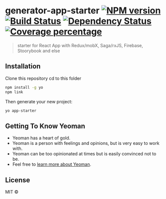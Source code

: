# generator-app-starter [![NPM version][npm-image]][npm-url] [![Build Status][travis-image]][travis-url] [![Dependency Status][daviddm-image]][daviddm-url] [![Coverage percentage][coveralls-image]][coveralls-url]
> starter for React App with Redux/mobX, Saga/rxJS, Firebase, Stoorybook and else

## Installation

Clone this repository cd to this folder

```bash
npm install -g yo
npm link
```

Then generate your new project:

```bash
yo app-starter
```

## Getting To Know Yeoman

 * Yeoman has a heart of gold.
 * Yeoman is a person with feelings and opinions, but is very easy to work with.
 * Yeoman can be too opinionated at times but is easily convinced not to be.
 * Feel free to [learn more about Yeoman](http://yeoman.io/).

## License

MIT © 

[npm-image]: https://badge.fury.io/js/generator-app-starter.svg
[npm-url]: https://npmjs.org/package/generator-app-starter
[travis-image]: https://travis-ci.org/Luffi2539/generator-app-starter.svg?branch=master
[travis-url]: https://travis-ci.org/Luffi2539/generator-app-starter
[daviddm-image]: https://david-dm.org/Luffi2539/generator-app-starter.svg?theme=shields.io
[daviddm-url]: https://david-dm.org/Luffi2539/generator-app-starter
[coveralls-image]: https://coveralls.io/repos/Luffi2539/generator-app-starter/badge.svg
[coveralls-url]: https://coveralls.io/r/Luffi2539/generator-app-starter
